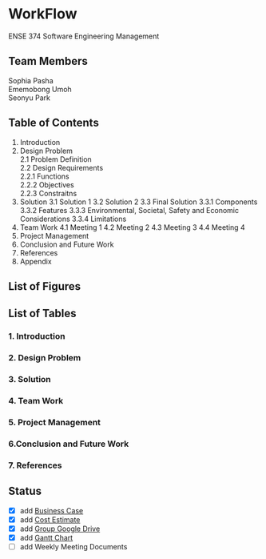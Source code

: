 # WorkFlow
ENSE 374 Software Engineering Management


## Team Members
Sophia Pasha <br />
Ememobong Umoh <br />
Seonyu Park <br />


## Table of Contents
1. Introduction
2. Design Problem <br />
   2.1 Problem Definition <br />
   2.2 Design Requirements <br  />
     2.2.1 Functions <br  />
     2.2.2 Objectives <br  />
     2.2.3 Constraitns <br  />
3. Solution
   3.1 Solution 1
   3.2 Solution 2
   3.3 Final Solution
     3.3.1 Components
     3.3.2 Features
     3.3.3 Environmental, Societal, Safety and Economic Considerations
     3.3.4 Limitations
4. Team Work
   4.1 Meeting 1
   4.2 Meeting 2
   4.3 Meeting 3
   4.4 Meeting 4
5. Project Management
6. Conclusion and Future Work
7. References
8. Appendix

## List of Figures
## List of Tables

### 1. Introduction

### 2. Design Problem

### 3. Solution

### 4. Team Work

### 5. Project Management

### 6.Conclusion and Future Work

### 7. References


## Status
- [x] add [Business Case](https://github.com/Getsched/Project/blob/main/documents/Business_Case.pdf)
- [x] add [Cost Estimate](https://github.com/Getsched/Project/blob/main/documents/Cost_Estimates.pdf)
- [x] add [Group Google Drive](https://github.com/Getsched/Project/blob/main/documents/Group_Google_Drive.md)
- [x] add [Gantt Chart](https://github.com/Getsched/Project/blob/main/documents/Gantt_Chart.pdf)
- [ ] add Weekly Meeting Documents

